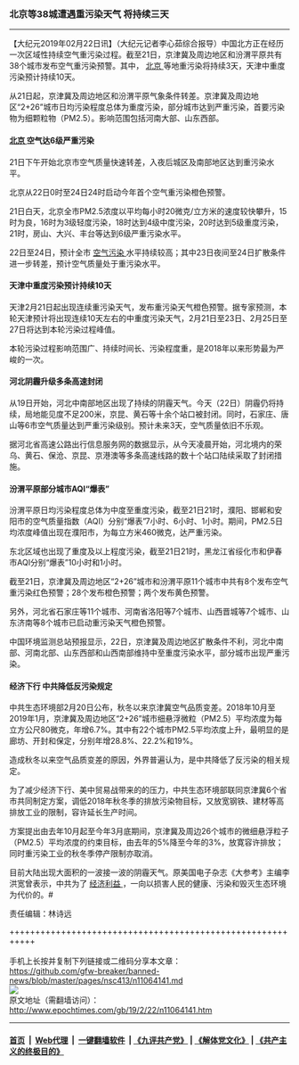 ### 北京等38城遭遇重污染天气 将持续三天
------------------------

<p>
 【大纪元2019年02月22日讯】（大纪元记者李心茹综合报导）中国北方正在经历一次区域性持续空气重污染过程。截至21日，京津冀及周边地区和汾渭平原共有38个城市发布空气重污染预警。其中，
 <a href="http://www.epochtimes.com/gb/tag/%E5%8C%97%E4%BA%AC.html">
  北京
 </a>
 等地重污染将持续3天，天津中重度污染预计持续10天。
</p>
<p>
 从21日起，京津冀及周边地区和汾渭平原气象条件转差。京津冀及周边地区“2+26”城市日均污染程度总体为重度污染，部分城市达到严重污染，首要污染物为细颗粒物（PM2.5）。影响范围包括河南大部、山东西部。
</p>
<h4>
 <a href="http://www.epochtimes.com/gb/tag/%E5%8C%97%E4%BA%AC.html">
  北京
 </a>
 空气达6级严重污染
</h4>
<p>
 21日下午开始北京市空气质量快速转差，入夜后城区及南部地区达到重污染水平。
</p>
<p>
 北京从22日0时至24日24时启动今年首个空气重污染橙色预警。
</p>
<p>
 21日白天，北京全市PM2.5浓度以平均每小时20微克/立方米的速度较快攀升，15时为良，16时为3级轻度污染，18时达到4级中度污染，20时达到5级重度污染，21时，房山、大兴、丰台等达到6级严重污染水平。
</p>
<p>
 22日至24日，预计全市
 <a href="http://www.epochtimes.com/gb/tag/%E7%A9%BA%E6%B0%94%E6%B1%A1%E6%9F%93.html">
  空气污染
 </a>
 水平持续较高；其中23日夜间至24日扩散条件进一步转差，预计空气质量处于重污染水平。
</p>
<h4>
 天津中重度污染预计持续10天
</h4>
<p>
 天津2月21日起出现连续重污染天气，发布重污染天气橙色预警。据专家预测，本轮天津预计将出现连续10天左右的中重度污染天气，2月21日至23日、2月25日至27日将达到本轮污染过程峰值。
</p>
<p>
 本轮污染过程影响范围广、持续时间长、污染程度重，是2018年以来形势最为严峻的一次。
</p>
<h4>
 河北阴霾升级多条高速封闭
</h4>
<p>
 从19日开始，河北中南部地区出现了持续的阴霾天气。今天（22日）阴霾仍将持续，局地能见度不足200米，京昆、黄石等十余个站口被封闭。同时，石家庄、唐山等6市空气质量达到严重污染级别。预计未来3天，空气质量依旧不乐观。
</p>
<p>
 据河北省高速公路出行信息服务网的数据显示，从今天凌晨开始，河北境内的荣乌、黄石、保沧、京昆、京港澳等多条高速线路的数十个站口陆续采取了封闭措施。
</p>
<h4>
 汾渭平原部分城市AQI“爆表”
</h4>
<p>
 汾渭平原日均污染程度总体为中度至重度污染，截至21日21时，濮阳、邯郸和安阳市的空气质量指数（AQI）分别“爆表”7小时、6小时、1小时。期间，PM2.5日均浓度峰值出现在濮阳市，为每立方米460微克，达严重污染。
</p>
<p>
 东北区域也出现了重度及以上程度污染，截至21日21时，黑龙江省绥化市和伊春市AQI分别“爆表”10小时和1小时。
</p>
<p>
 截至21日，京津冀及周边地区“2+26”城市和汾渭平原11个城市中共有8个发布空气重污染红色预警；28个发布橙色预警；两个发布黄色预警。
</p>
<p>
 另外，河北省石家庄等11个城市、河南省洛阳等7个城市、山西晋城等7个城市、山东济南等8个城市已启动重污染天气橙色预警。
</p>
<p>
 中国环境监测总站预报显示，22日，京津冀及周边地区扩散条件不利，河北中南部、河南北部、山东西部和山西南部维持中至重度污染水平，部分城市出现严重污染。
</p>
<h4>
 经济下行 中共降低反污染规定
</h4>
<p>
 中共生态环境部2月20日公布，秋冬以来京津冀空气品质变差。2018年10月至2019年1月，京津冀及周边地区“2+26”城市细悬浮微粒（PM2.5）平均浓度为每立方公尺80微克，年增6.7%。其中有22个城市PM2.5平均浓度上升，最明显的是廊坊、开封和保定，分别年增28.8%、22.2%和19%。
</p>
<p>
 造成秋冬以来空气品质变差的原因，外界普遍认为，是中共降低了反污染的相关规定。
</p>
<p>
 为了减少经济下行、美中贸易战带来的的压力，中共生态环境部联同京津冀6个省市共同制定方案，调低2018年秋冬季的排放污染物目标，又放宽钢铁、建材等高排放工业的限制，容许延长生产时间。
</p>
<p>
 方案提出由去年10月起至今年3月底期间，京津冀及周边26个城巿的微细悬浮粒子（PM2.5）平均浓度的约束目标，由去年的5%降至今年的3%，放寛容许排放；同时重污染工业的秋冬季停产限制亦取消。
</p>
<p>
 目前大陆出现大面积的一波接一波的阴霾天气。原美国电子杂志《大参考》主编李洪宽曾表示，中共为了
 <a href="http://www.epochtimes.com/gb/tag/%E7%BB%8F%E6%B5%8E%E5%88%A9%E7%9B%8A.html">
  经济利益
 </a>
 ，一向以损害人民的健康、污染和毁灭生态环境为代价的。#
</p>
<p>
 责任编辑：林诗远
</p>

+++++++++++++++++++++++++++++++++++++++++++++++++++++++++++<br/><br/>
手机上长按并复制下列链接或二维码分享本文章：<br/>
https://github.com/gfw-breaker/banned-news/blob/master/pages/nsc413/n11064141.md <br/>
<a href='https://github.com/gfw-breaker/banned-news/blob/master/pages/nsc413/n11064141.md'><img src='https://github.com/gfw-breaker/banned-news/blob/master/pages/nsc413/n11064141.md.png'/></a> <br/>
原文地址（需翻墙访问）：http://www.epochtimes.com/gb/19/2/22/n11064141.htm


------------------------
#### [首页](https://github.com/gfw-breaker/banned-news/blob/master/README.md) &nbsp;|&nbsp; [Web代理](https://github.com/labour-camp/helloworld) &nbsp;|&nbsp; [一键翻墙软件](https://github.com/gfw-breaker/nogfw/blob/master/README.md) &nbsp;| [《九评共产党》](https://github.com/gfw-breaker/9ping.md/blob/master/README.md#九评之一评共产党是什么) | [《解体党文化》](https://github.com/gfw-breaker/jtdwh.md/blob/master/README.md) | [《共产主义的终极目的》](https://github.com/gfw-breaker/gczydzjmd.md/blob/master/README.md)

